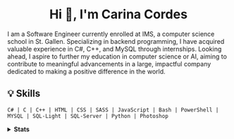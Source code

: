 


<h1 align="center">Hi 👋, I'm Carina Cordes   </h1>



I am a Software Engineer currently enrolled at IMS, a computer science school in St. Gallen. Specializing in backend programming, I have acquired valuable experience in C#, C++, and MySQL through internships. Looking ahead, I aspire to further my education in computer science or AI, aiming to contribute to meaningful advancements in a large, impactful company dedicated to making a positive difference in the world.




## 💡 Skills

```text
C# | C | C++ | HTML | CSS | SASS | JavaScript | Bash | PowerShell | MYSQL | SQL-Light | SQL-Server | Python | Photoshop 
```

<details>
    <summary><b>Stats</b></summary>

<h3 align="left">Languages and Tools:</h3>

![](http://github-profile-summary-cards.vercel.app/api/cards/profile-details?username=coerres&theme=transparent)
![](http://github-profile-summary-cards.vercel.app/api/cards/stats?username=coerres&theme=transparent)
![](http://github-profile-summary-cards.vercel.app/api/cards/most-commit-language?username=coerres&theme=transparent)
</details>

